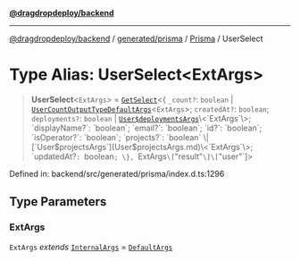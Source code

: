 [**@dragdropdeploy/backend**](../../../../../README.md)

***

[@dragdropdeploy/backend](../../../../../README.md) / [generated/prisma](../../../README.md) / [Prisma](../README.md) / UserSelect

# Type Alias: UserSelect\<ExtArgs\>

> **UserSelect**\<`ExtArgs`\> = [`GetSelect`](../../../runtime/library/type-aliases/GetSelect.md)\<\{ `_count?`: `boolean` \| [`UserCountOutputTypeDefaultArgs`](UserCountOutputTypeDefaultArgs.md)\<`ExtArgs`\>; `createdAt?`: `boolean`; `deployments?`: `boolean` \| [`User$deploymentsArgs`](User$deploymentsArgs.md)\<`ExtArgs`\>; `displayName?`: `boolean`; `email?`: `boolean`; `id?`: `boolean`; `isOperator?`: `boolean`; `projects?`: `boolean` \| [`User$projectsArgs`](User$projectsArgs.md)\<`ExtArgs`\>; `updatedAt?`: `boolean`; \}, `ExtArgs`\[`"result"`\]\[`"user"`\]\>

Defined in: backend/src/generated/prisma/index.d.ts:1296

## Type Parameters

### ExtArgs

`ExtArgs` *extends* [`InternalArgs`](../../../runtime/library/type-aliases/InternalArgs.md) = [`DefaultArgs`](../../../runtime/library/type-aliases/DefaultArgs.md)
